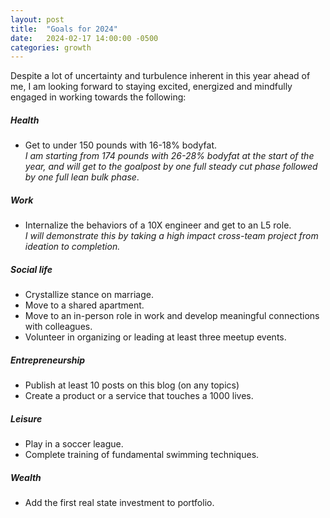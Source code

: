 ```yaml
---
layout: post
title:  "Goals for 2024"
date:   2024-02-17 14:00:00 -0500
categories: growth
---
```

Despite a lot of uncertainty and turbulence inherent in this year ahead of me, I am looking forward to staying excited, energized and mindfully engaged in working towards the following:

##### Health
- Get to under 150 pounds with 16-18% bodyfat.<br>
_I am starting from 174 pounds with 26-28% bodyfat at the start of the year, and will get to the goalpost by one full steady cut phase followed by one full lean bulk phase_.

##### Work
- Internalize the behaviors of a 10X engineer and get to an L5 role.<br>
_I will demonstrate this by taking a high impact cross-team project from ideation to completion._

##### Social life
- Crystallize stance on marriage.
- Move to a shared apartment.
- Move to an in-person role in work and develop meaningful connections with colleagues.
- Volunteer in organizing or leading at least three meetup events.

##### Entrepreneurship
- Publish at least 10 posts on this blog (on any topics)
- Create a product or a service that touches a 1000 lives.

##### Leisure
- Play in a soccer league.
- Complete training of fundamental swimming techniques.


##### Wealth
- Add the first real state investment to portfolio.

